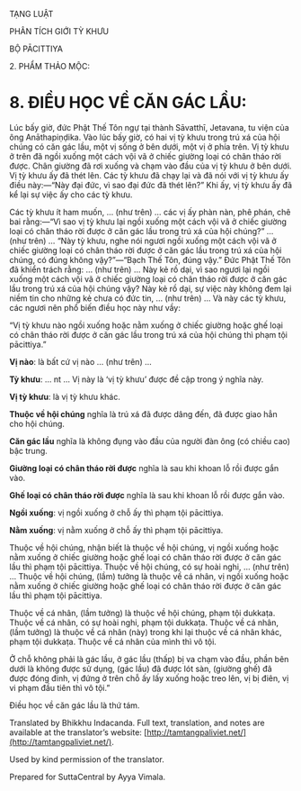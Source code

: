  

TẠNG LUẬT

PHÂN TÍCH GIỚI TỲ KHƯU

BỘ PĀCITTIYA

2\. PHẨM THẢO MỘC:

# 8\. ĐIỀU HỌC VỀ CĂN GÁC LẦU:

Lúc bấy giờ, đức Phật Thế Tôn ngự tại thành Sāvatthī, Jetavana, tu viện của ông Anāthapiṇḍika. Vào lúc bấy giờ, có hai vị tỳ khưu trong trú xá của hội chúng có căn gác lầu, một vị sống ở bên dưới, một vị ở phía trên. Vị tỳ khưu ở trên đã ngồi xuống một cách vội vã ở chiếc giường loại có chân tháo rời được. Chân giường đã rơi xuống và chạm vào đầu của vị tỳ khưu ở bên dưới. Vị tỳ khưu ấy đã thét lên. Các tỳ khưu đã chạy lại và đã nói với vị tỳ khưu ấy điều này:—“Này đại đức, vì sao đại đức đã thét lên?” Khi ấy, vị tỳ khưu ấy đã kể lại sự việc ấy cho các tỳ khưu.

Các tỳ khưu ít ham muốn, … (như trên) … các vị ấy phàn nàn, phê phán, chê bai rằng:—“Vì sao vị tỳ khưu lại ngồi xuống một cách vội vã ở chiếc giường loại có chân tháo rời được ở căn gác lầu trong trú xá của hội chúng?” … (như trên) … “Này tỳ khưu, nghe nói ngươi ngồi xuống một cách vội vã ở chiếc giường loại có chân tháo rời được ở căn gác lầu trong trú xá của hội chúng, có đúng không vậy?”—“Bạch Thế Tôn, đúng vậy.” Đức Phật Thế Tôn đã khiển trách rằng: … (như trên) … Này kẻ rồ dại, vì sao ngươi lại ngồi xuống một cách vội vã ở chiếc giường loại có chân tháo rời được ở căn gác lầu trong trú xá của hội chúng vậy? Này kẻ rồ dại, sự việc này không đem lại niềm tin cho những kẻ chưa có đức tin, … (như trên) … Và này các tỳ khưu, các ngươi nên phổ biến điều học này như vầy:

“Vị tỳ khưu nào ngồi xuống hoặc nằm xuống ở chiếc giường hoặc ghế loại có chân tháo rời được ở căn gác lầu trong trú xá của hội chúng thì phạm tội pācittiya.”

**Vị nào**: là bất cứ vị nào … (như trên) …

**Tỳ khưu**: … nt … Vị này là ‘vị tỳ khưu’ được đề cập trong ý nghĩa này.

**Vị tỳ khưu**: là vị tỳ khưu khác.

**Thuộc về hội chúng** nghĩa là trú xá đã được dâng đến, đã được giao hẳn cho hội chúng.

**Căn gác lầu** nghĩa là không đụng vào đầu của người đàn ông (có chiều cao) bậc trung.

**Giường loại có chân tháo rời được** nghĩa là sau khi khoan lỗ rồi được gắn vào.

**Ghế loại có chân tháo rời được** nghĩa là sau khi khoan lỗ rồi được gắn vào.

**Ngồi xuống**: vị ngồi xuống ở chỗ ấy thì phạm tội pācittiya.

**Nằm xuống**: vị nằm xuống ở chỗ ấy thì phạm tội pācittiya.

Thuộc về hội chúng, nhận biết là thuộc về hội chúng, vị ngồi xuống hoặc nằm xuống ở chiếc giường hoặc ghế loại có chân tháo rời được ở căn gác lầu thì phạm tội pācittiya. Thuộc về hội chúng, có sự hoài nghi, … (như trên) … Thuộc về hội chúng, (lầm) tưởng là thuộc về cá nhân, vị ngồi xuống hoặc nằm xuống ở chiếc giường hoặc ghế loại có chân tháo rời được ở căn gác lầu thì phạm tội pācittiya.

Thuộc về cá nhân, (lầm tưởng) là thuộc về hội chúng, phạm tội dukkaṭa. Thuộc về cá nhân, có sự hoài nghi, phạm tội dukkaṭa. Thuộc về cá nhân, (lầm tưởng) là thuộc về cá nhân (này) trong khi lại thuộc về cá nhân khác, phạm tội dukkaṭa. Thuộc về cá nhân của mình thì vô tội.

Ở chỗ không phải là gác lầu, ở gác lầu (thấp) bị va chạm vào đầu, phần bên dưới là không được sử dụng, (gác lầu) đã được lót sàn, (giường ghế) đã được đóng đinh, vị đứng ở trên chỗ ấy lấy xuống hoặc treo lên, vị bị điên, vị vi phạm đầu tiên thì vô tội.”

Điều học về căn gác lầu là thứ tám.

Translated by Bhikkhu Indacanda. Full text, translation, and notes are available at the translator’s website: [http://tamtangpaliviet.net/](http://tamtangpaliviet.net/).

Used by kind permission of the translator.

Prepared for SuttaCentral by Ayya Vimala.